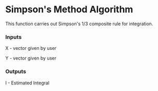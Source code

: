 # Simpson's Method Algorithm

This function carries out Simpson's 1/3 composite rule for integration.
 
### Inputs

   X - vector given by user
   
   Y - vector given by user
    
### Outputs

   I - Estimated Integral
